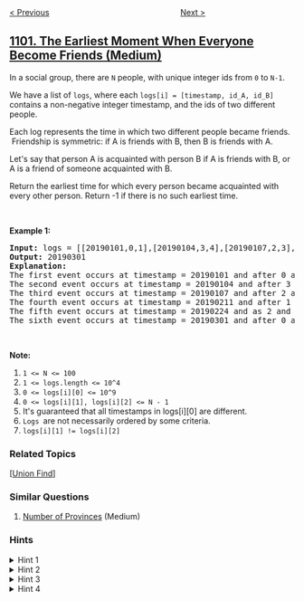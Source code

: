 <!--|This file generated by command(leetcode description); DO NOT EDIT.    |-->
<!--+----------------------------------------------------------------------+-->
<!--|@author    openset <openset.wang@gmail.com>                           |-->
<!--|@link      https://github.com/openset                                 |-->
<!--|@home      https://github.com/openset/leetcode                        |-->
<!--+----------------------------------------------------------------------+-->

[< Previous](../find-k-length-substrings-with-no-repeated-characters "Find K-Length Substrings With No Repeated Characters")
　　　　　　　　　　　　　　　　
[Next >](../path-with-maximum-minimum-value "Path With Maximum Minimum Value")

## [1101. The Earliest Moment When Everyone Become Friends (Medium)](https://leetcode.com/problems/the-earliest-moment-when-everyone-become-friends "彼此熟识的最早时间")

<p>In a social group, there are <code>N</code> people, with unique integer ids from <code>0</code> to <code>N-1</code>.</p>

<p>We have a list of <code>logs</code>, where each <code>logs[i] = [timestamp, id_A, id_B]</code> contains a non-negative&nbsp;integer timestamp, and the ids of two different people.</p>

<p>Each log represents the time in which two different people became friends. &nbsp;Friendship is symmetric: if A is friends with B, then B is friends with A.</p>

<p>Let&#39;s say that person A is acquainted with person B if A is friends with B, or A is a friend of someone acquainted with B.</p>

<p>Return the earliest time for which every person became acquainted with every other person. Return -1 if there is no&nbsp;such&nbsp;earliest time.</p>

<p>&nbsp;</p>

<p><strong>Example 1:</strong></p>

<pre>
<strong>Input: </strong>logs = <span id="example-input-1-1">[[20190101,0,1],[20190104,3,4],[20190107,2,3],[20190211,1,5],[20190224,2,4],[20190301,0,3],[20190312,1,2],[20190322,4,5]]</span>, N = <span id="example-input-1-2">6</span>
<strong>Output: </strong><span id="example-output-1">20190301</span>
<strong>Explanation: </strong>
The first event occurs at timestamp = 20190101 and after 0 and 1 become friends we have the following friendship groups [0,1], [2], [3], [4], [5].
The second event occurs at timestamp = 20190104 and after 3 and 4 become friends we have the following friendship groups [0,1], [2], [3,4], [5].
The third event occurs at timestamp = 20190107 and after 2 and 3 become friends we have the following friendship groups [0,1], [2,3,4], [5].
The fourth event occurs at timestamp = 20190211 and after 1 and 5 become friends we have the following friendship groups [0,1,5], [2,3,4].
The fifth event occurs at timestamp = 20190224 and as 2 and 4 are already friend anything happens.
The sixth event occurs at timestamp = 20190301 and after 0 and 3 become friends we have that all become friends.
</pre>

<p>&nbsp;</p>

<p><strong>Note:</strong></p>

<ol>
	<li><code>1 &lt;= N &lt;= 100</code></li>
	<li><code>1 &lt;= logs.length &lt;= 10^4</code></li>
	<li><code>0 &lt;= logs[i][0] &lt;= 10^9</code></li>
	<li><code>0 &lt;= logs[i][1], logs[i][2] &lt;= N - 1</code></li>
	<li>It&#39;s guaranteed that all timestamps in logs[i][0] are different.</li>
	<li><code>Logs </code>are not necessarily ordered by some criteria.</li>
	<li><code>logs[i][1] != logs[i][2]</code></li>
</ol>

### Related Topics
  [[Union Find](../../tag/union-find/README.md)]

### Similar Questions
  1. [Number of Provinces](../number-of-provinces) (Medium)

### Hints
<details>
<summary>Hint 1</summary>
Sort the log items by their timestamp.
</details>

<details>
<summary>Hint 2</summary>
How can we model this problem as a graph problem?
</details>

<details>
<summary>Hint 3</summary>
Let's use a union-find data structure. At the beginning we have a graph with N nodes but no edges.
</details>

<details>
<summary>Hint 4</summary>
Then we loop through the events and if unite each node until the number of connected components reach to 1. Notice that each time two different connected components are united the number of connected components decreases by 1.
</details>
